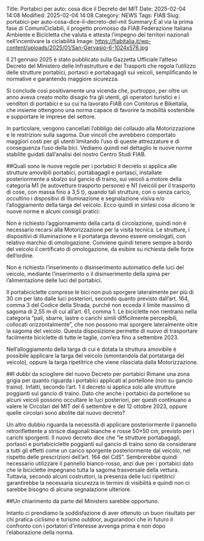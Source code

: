 Title: Portabici per auto: cosa dice il Decreto del MIT
Date: 2025-02-04 14:08
Modified: 2025-02-04 14:08
Category: NEWS
Tags: FIAB
Slug: portabici-per auto-cosa-dice-il-decreto-del-mit
Summary:È al via la prima fase di ComuniCiclabili, il progetto promosso da FIAB Federazione Italiana Ambiente e Bicicletta che valuta e attesta l’impegno dei territori nazionali nell’incentivare la ciclabilità
Image: https://fiabitalia.it/wp-content/uploads/2025/01/San-Gervasio-6-1024x576.jpg


Il 21 gennaio 2025 è stato pubblicato sulla Gazzetta Ufficiale l’atteso Decreto del Ministero delle Infrastrutture e dei Trasporti che regola l’utilizzo delle strutture portabici, portasci e portabagagli sui veicoli, semplificando le normative e garantendo maggiore sicurezza.

Si conclude così positivamente una vicenda che, purtroppo, per oltre un anno aveva creato molto disagio fra gli utenti, gli operatori turistici e i venditori di portabici e su cui ha lavorato FIAB con Conitorus e Bikeitalia, che insieme ottengono una norma capace di favorire la mobilità sostenibile e supportare le imprese del settore.

In particolare, vengono cancellati l’obbligo del collaudo alla Motorizzazione e le restrizioni sulla sagoma. Due vincoli che avrebbero comportato maggiori costi per gli utenti limitando l’uso di queste attrezzature e di conseguenza l’uso della bici.
Vediamo quindi nel dettaglio le nuove norme stabilite guidati dall’analisi del nostro Centro Studi FIAB.

##Quali sono le nuove regole per i portabici
Il decreto si applica alle strutture amovibili portabici, portabagagli e portasci, installate posteriormente a sbalzo sul gancio di traino, sui veicoli a motore della categoria M1 (le autovetture trasporto persone) e N1 (veicoli per il trasporto di cose, con massa fino a 3,5 t), quando tali strutture, con o senza carico, occultino i dispositivi di illuminazione e segnalazione visiva e/o l’alloggiamento della targa del veicolo.
Ecco quindi in sintesi cosa dicono le nuove norme e alcuni consigli pratici:

Non è richiesto l’aggiornamento della carta di circolazione, quindi non è necessario recarsi alla Motorizzazione per la visita tecnica.
Le strutture, i dispositivi di illuminazione e il portatarga devono essere omologati, con relativo marchio di omologazione. Conviene quindi tenere sempre a bordo del veicolo il certificato di omologazione, da esibire su richiesta delle forze dell’ordine.

Non è richiesto l’inserimento o disinserimento automatico delle luci del veicolo, mediante l’inserimento o il disinserimento della spina per l’alimentazione delle luci del portabici.

Il portabiciclette comprese le bici non può sporgere lateralmente per più di 30 cm per lato dalle luci posteriori, secondo quanto previsto dall’art. 164, comma 3 del Codice della Strada, purché non ecceda il limite massimo di sagoma di 2,55 m di cui all’art. 61, comma 1. Le biciclette non rientrano nella categoria “pali, sbarre, lastre o carichi simili difficilmente percepibili, collocati orizzontalmente”, che non possono mai sporgere lateralmente oltre la sagoma del veicolo. Questa disposizione permette di nuovo di trasportare facilmente biciclette di tutte le taglie, com’era fino a settembre 2023.

Nell’alloggiamento della targa di cui è dotata la struttura amovibile è possibile applicare la targa del veicolo (smontandola dal portatarga del veicolo), oppure la targa ripetitrice che viene rilasciata dalla Motorizzazione.

##I dubbi da sciogliere del nuovo Decreto per portabici
Rimane una zona grigia per quanto riguarda i portabici applicati al portellone (non su gancio traino). Infatti, secondo l’art. 1 il decreto si applica solo alle strutture poggianti sul gancio di traino. Dato che anche i portabici da portellone su alcuni veicoli possono occultare le luci posteriori, per questi continuano a valere le Circolari del MIT del 6 settembre e del 12 ottobre 2023, oppure quelle circolari sono abolite dal nuovo decreto?

Un altro dubbio riguarda la necessità di applicare posteriormente il pannello retroriflettente a strisce diagonali bianche e rosse 50×50 cm, previsto per i carichi sporgenti. Il nuovo decreto dice che “le strutture portabagagli, portascì e portabiciclette poggianti sul gancio di traino sono da considerare a tutti gli effetti come un carico sporgente posteriormente dal veicolo, nel rispetto delle prescrizioni dell’art. 164 del CdS”. Sembrerebbe quindi necessario utilizzare il pannello bianco-rosso, anzi due per i portabici dato che le biciclette impegnano tutta la sagoma trasversale della vettura.
Tuttavia, secondo alcuni costruttori, la presenza delle luci ripetitrici garantirebbe la necessaria sicurezza in termini di visibilità e quindi non ci sarebbe bisogno di alcuna segnalazione ulteriore.

##Un chiarimento da parte del Ministero sarebbe opportuno.

Intanto ci prendiamo la soddisfazione di aver ottenuto un buon risultato per chi pratica ciclismo e turismo outdoor, augurandoci che in futuro il confronto con i portatori d’interesse avvenga prima e non dopo l’elaborazione della norma.